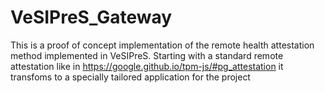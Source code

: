 # VeSIPreS_Gateway
This is a proof of concept implementation of the remote health attestation method implemented in VeSIPreS.
Starting with a standard remote attestation like in https://google.github.io/tpm-js/#pg_attestation it transfoms to a specially tailored application for the project
